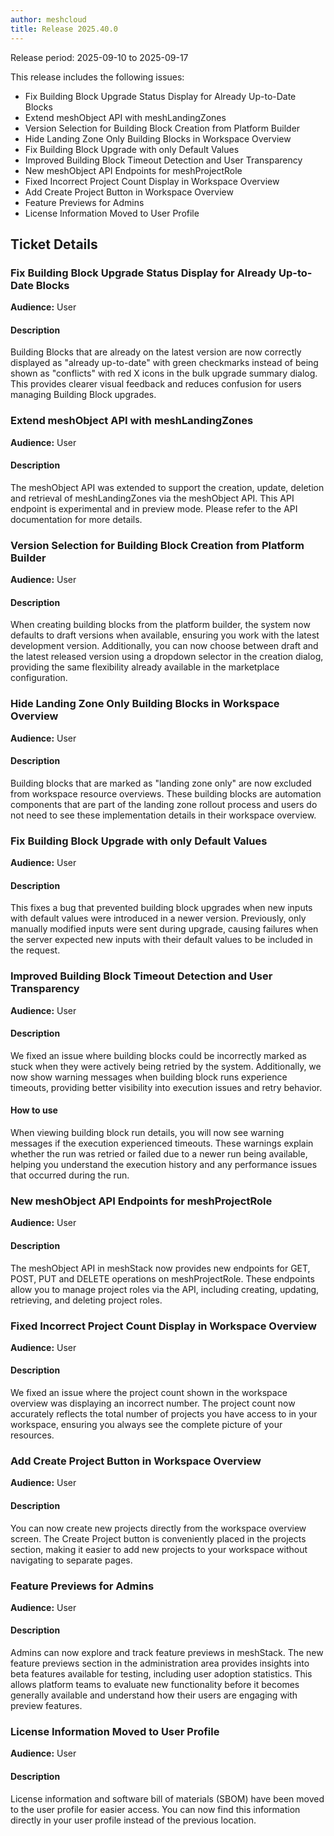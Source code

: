 ```yaml
---
author: meshcloud
title: Release 2025.40.0
---
```


Release period: 2025-09-10 to 2025-09-17

This release includes the following issues:
* Fix Building Block Upgrade Status Display for Already Up-to-Date Blocks
* Extend meshObject API with meshLandingZones
* Version Selection for Building Block Creation from Platform Builder
* Hide Landing Zone Only Building Blocks in Workspace Overview
* Fix Building Block Upgrade with only Default Values
* Improved Building Block Timeout Detection and User Transparency
* New meshObject API Endpoints for meshProjectRole
* Fixed Incorrect Project Count Display in Workspace Overview
* Add Create Project Button in Workspace Overview
* Feature Previews for Admins
* License Information Moved to User Profile
<!--truncate-->

## Ticket Details
### Fix Building Block Upgrade Status Display for Already Up-to-Date Blocks
**Audience:** User<br>

#### Description
Building Blocks that are already on the latest version are now correctly displayed as "already up-to-date" with 
green checkmarks instead of being shown as "conflicts" with red X icons in the bulk upgrade summary dialog. This 
provides clearer visual feedback and reduces confusion for users managing Building Block upgrades.

### Extend meshObject API with meshLandingZones
**Audience:** User<br>

#### Description
The meshObject API was extended to support the creation, update, deletion and
retrieval of meshLandingZones via the meshObject API. This API endpoint is experimental and in preview mode.
Please refer to the API documentation for more details.

### Version Selection for Building Block Creation from Platform Builder
**Audience:** User<br>

#### Description
When creating building blocks from the platform builder, the system now defaults to draft versions when available, 
ensuring you work with the latest development version. Additionally, you can now choose between draft and the latest 
released version using a dropdown selector in the creation dialog, providing the same flexibility already available 
in the marketplace configuration.

### Hide Landing Zone Only Building Blocks in Workspace Overview
**Audience:** User<br>

#### Description
Building blocks that are marked as "landing zone only" are now excluded from workspace resource overviews.
These building blocks are automation components that are part of the landing zone rollout process and users
do not need to see these implementation details in their workspace overview.

### Fix Building Block Upgrade with only Default Values
**Audience:** User<br>

#### Description
This fixes a bug that prevented building block upgrades when new inputs with 
default values were introduced in a newer version. Previously, only manually 
modified inputs were sent during upgrade, causing failures when the server 
expected new inputs with their default values to be included in the request.

### Improved Building Block Timeout Detection and User Transparency
**Audience:** User<br>

#### Description
We fixed an issue where building blocks could be incorrectly marked as stuck when they were actively being 
retried by the system. Additionally, we now show warning messages when building block runs experience timeouts, 
providing better visibility into execution issues and retry behavior.

#### How to use
When viewing building block run details, you will now see warning messages if the execution experienced timeouts. 
These warnings explain whether the run was retried or failed due to a newer run being available, helping you 
understand the execution history and any performance issues that occurred during the run.

### New meshObject API Endpoints for meshProjectRole
**Audience:** User<br>

#### Description
The meshObject API in meshStack now provides new endpoints for GET, POST, PUT and DELETE operations on meshProjectRole.
These endpoints allow you to manage project roles via the API, including creating, updating, retrieving, and deleting project roles.

### Fixed Incorrect Project Count Display in Workspace Overview
**Audience:** User<br>

#### Description
We fixed an issue where the project count shown in the workspace overview was displaying an incorrect number.
The project count now accurately reflects the total number of projects you have access to in your workspace,
ensuring you always see the complete picture of your resources.

### Add Create Project Button in Workspace Overview
**Audience:** User<br>

#### Description
You can now create new projects directly from the workspace overview screen. The Create Project button is 
conveniently placed in the projects section, making it easier to add new projects to your workspace without 
navigating to separate pages.

### Feature Previews for Admins
**Audience:** User<br>

#### Description
Admins can now explore and track feature previews in meshStack. The new feature previews section in the 
administration area provides insights into beta features available for testing, including user adoption statistics. 
This allows platform teams to evaluate new functionality before it becomes generally available and understand how 
their users are engaging with preview features.

### License Information Moved to User Profile
**Audience:** User<br>

#### Description
License information and software bill of materials (SBOM) have been moved to the user profile for easier 
access. You can now find this information directly in your user profile instead of the previous location.

